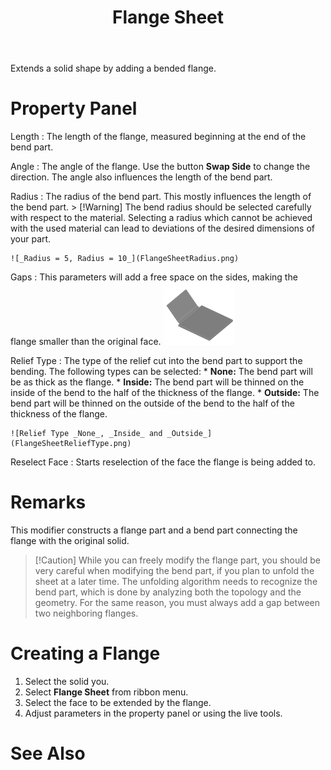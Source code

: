 ﻿---
uid: 5f9b1a87-60f9-448a-860a-567eb18473c8
title: Flange Sheet
---
Extends a solid shape by adding a bended flange.

# Property Panel
Length
:   The length of the flange, measured beginning at the end of the bend part.

Angle
:   The angle of the flange. Use the button __Swap Side__ to change the direction. The angle also influences the length of the bend part.

Radius
:   The radius of the bend part. This mostly influences the length of the bend part.
    > [!Warning] The bend radius should be selected carefully with respect to the material. Selecting a radius which cannot be achieved with the used material can lead to deviations of the desired dimensions of your part.

    ![_Radius = 5, Radius = 10_](FlangeSheetRadius.png)

Gaps
:   This parameters will add a free space on the sides, making the flange smaller than the original face.
    ![_Gaps = 10_ on both sides](FlangeSheetGaps.png)

Relief Type
:   The type of the relief cut into the bend part to support the bending. The following types can be selected:
    * __None:__ The bend part will be as thick as the flange.
    * __Inside:__ The bend part will be thinned on the inside of the bend to the half of the thickness of the flange.
    * __Outside:__ The bend part will be thinned on the outside of the bend to the half of the thickness of the flange.

    ![Relief Type _None_, _Inside_ and _Outside_](FlangeSheetReliefType.png)

Reselect Face
:   Starts reselection of the face the flange is being added to.

# Remarks    
This modifier constructs a flange part and a bend part connecting the flange with the original solid.

> [!Caution] While you can freely modify the flange part, you should be very careful when modifying the bend part, if you plan to unfold the sheet at a later time. The unfolding algorithm needs to recognize the bend part, which is done by analyzing both the topology and the geometry. For the same reason, you must always add a gap between two neighboring flanges.

# Creating a Flange
1. Select the solid you.
2. Select __Flange Sheet__ from ribbon menu.
3. Select the face to be extended by the flange.
3. Adjust parameters in the property panel or using the live tools.

# See Also
[](xref:87d3ecca-434c-474d-befd-47f1bb83370e)
